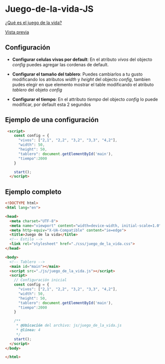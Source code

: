 # Juego-de-la-vida-JS
[¿Qué es el juego de la vida?](http://universo.math.org.mx/2014-1/Explicado-el-juego-de-la-vida/explicado-el-juego-de-la-vida.html)


[Vista previa](https://angelsalvadormx.github.io/proyectos/juego_de_la_vida/)

## Configuración

* **Configurar celulas vivas por default**: En el atributo *vivos* del objecto *config* puedes agregar las cordenas de default.

* **Configurar el tamaño del tablero**: Puedes cambiarlos a tu gusto modificando los atributos *width* y *height* del objecto *config*, tambien pudes elegir en que elemento mostrar el table modificando el atributo *tablero* del objeto *config*

* **Configurar el tiempo**: En el attributo *tiempo* del objecto *config* lo puede modificar, por default esta 2 segundos

## Ejemplo de una configuración
```html
 <script>
    const config = {
      "vivos": ["2,1", "2,2", "3,2", "3,3", "4,2"],
      "width": 50,
      "height": 50,
      "tablero": document.getElementById('main'),
      "tiempo":2000
    }

    start();
  </script>
```
## Ejemplo completo
```html
<!DOCTYPE html>
<html lang="en">

<head>
  <meta charset="UTF-8">
  <meta name="viewport" content="width=device-width, initial-scale=1.0">
  <meta http-equiv="X-UA-Compatible" content="ie=edge">
  <title>Juego de la vida</title>
  <!-- Estilo -->
  <link rel="stylesheet" href="./css/juego_de_la_vida.css">
</head>

<body>
  <!-- Tablero -->
  <main id="main"></main>
  <script src="./js/juego_de_la_vida.js"></script>
  <script>
    // Configuración inicial
    const config = {
      "vivos": ["2,1", "2,2", "3,2", "3,3", "4,2"],
      "width": 50,
      "height": 50,
      "tablero": document.getElementById('main'),
      "tiempo":2000
    }

    /**
     * @Ubicación del archivo: js/juego_de_la_vida.js
     * @linea: 4  
     */
    start();
  </script>
</body>

</html>
```
